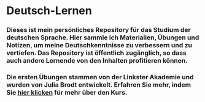 # Deutsch-Lernen
### Dieses ist mein persönliches Repository für das Studium der deutschen Sprache. Hier sammle ich Materialien, Übungen und Notizen, um meine Deutschkenntnisse zu verbessern und zu vertiefen. Das Repository ist öffentlich zugänglich, so dass auch andere Lernende von den Inhalten profitieren können.

### Die ersten Übungen stammen von der Linkster Akademie und wurden von Julia Brodt entwickelt. Erfahren Sie mehr, indem Sie [hier klicken](https://www.youtube.com/watch?v=t-9IF5JR7o4&t=3945s) f&uuml;r mehr &uuml;ber den Kurs.
